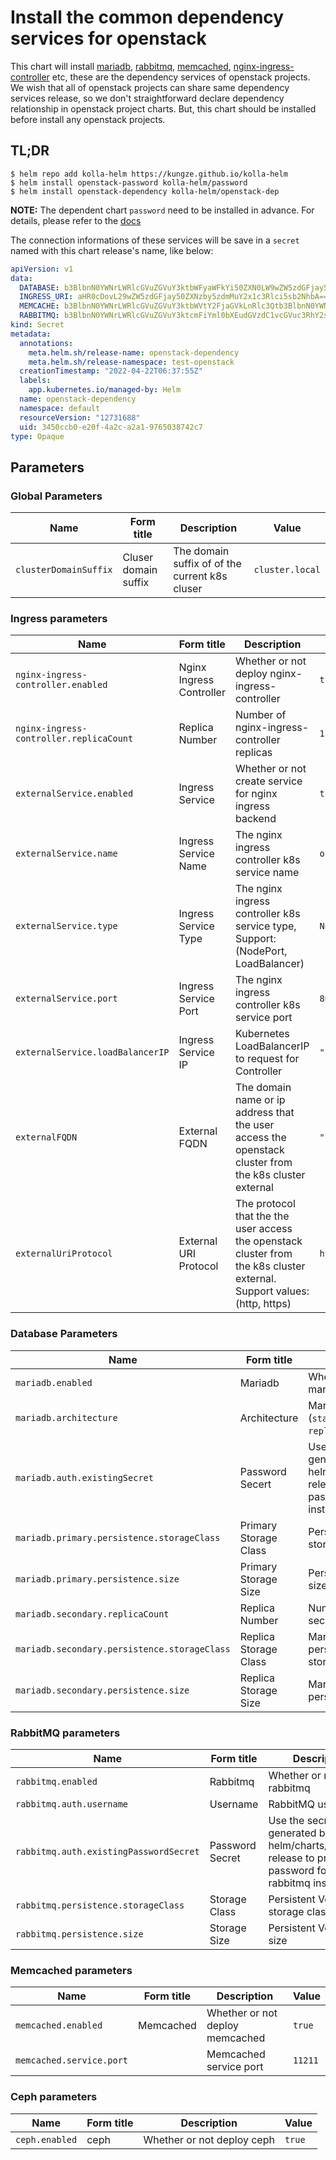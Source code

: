 # Install the common dependency services for openstack

This chart will install [mariadb][mariadb], [rabbitmq][rabbitmq],
[memcached][memcached], [nginx-ingress-controller][nginx-ingress-controller] etc,
these are the dependency services of openstack projects. We wish that all of openstack projects
can share same dependency services release, so we don't straightforward declare dependency
relationship in openstack project charts. But, this chart should be installed before install any
openstack projects.

## TL;DR

```base
$ helm repo add kolla-helm https://kungze.github.io/kolla-helm
$ helm install openstack-password kolla-helm/password
$ helm install openstack-dependency kolla-helm/openstack-dep
```

**NOTE:** The dependent chart ``password`` need to be installed in advance. For details, please
refer to the [docs](https://github.com/kungze/kolla-helm/blob/main/charts/password/README.md)

The connection informations of these services will be save in a ``secret`` named with this chart
release's name, like below:

```yaml
apiVersion: v1
data:
  DATABASE: b3BlbnN0YWNrLWRlcGVuZGVuY3ktbWFyaWFkYi50ZXN0LW9wZW5zdGFjay5zdmMuY2x1c3Rlci5sb2NhbDozMzA2
  INGRESS_URI: aHR0cDovL29wZW5zdGFjay50ZXNzby5zdmMuY2x1c3Rlci5sb2NhbA==
  MEMCACHE: b3BlbnN0YWNrLWRlcGVuZGVuY3ktbWVtY2FjaGVkLnRlc3Qtb3BlbnN0YWNrLnN2Yy5jbHVzdGVyLmxvY2FsOjExMjEx
  RABBITMQ: b3BlbnN0YWNrLWRlcGVuZGVuY3ktcmFiYml0bXEudGVzdC1vcGVuc3RhY2suc3ZjLmNsdXN0ZXIubG9jYWw6NTY3Mg==
kind: Secret
metadata:
  annotations:
    meta.helm.sh/release-name: openstack-dependency
    meta.helm.sh/release-namespace: test-openstack
  creationTimestamp: "2022-04-22T06:37:55Z"
  labels:
    app.kubernetes.io/managed-by: Helm
  name: openstack-dependency
  namespace: default
  resourceVersion: "12731688"
  uid: 3450ccb0-e20f-4a2c-a2a1-9765038742c7
type: Opaque
```

## Parameters

### Global Parameters

| Name                  | Form title           | Description                                    | Value           |
| --------------------- | -------------------- | ---------------------------------------------- | --------------- |
| `clusterDomainSuffix` | Cluser domain suffix | The domain suffix of of the current k8s cluser | `cluster.local` |


### Ingress parameters

| Name                                    | Form title               | Description                                                                                                              | Value       |
| --------------------------------------- | ------------------------ | ------------------------------------------------------------------------------------------------------------------------ | ----------- |
| `nginx-ingress-controller.enabled`      | Nginx Ingress Controller | Whether or not deploy nginx-ingress-controller                                                                           | `true`      |
| `nginx-ingress-controller.replicaCount` | Replica Number           | Number of nginx-ingress-controller replicas                                                                              | `1`         |
| `externalService.enabled`               | Ingress Service          | Whether or not create service for nginx ingress backend                                                                  | `true`      |
| `externalService.name`                  | Ingress Service Name     | The nginx ingress controller k8s service name                                                                            | `openstack` |
| `externalService.type`                  | Ingress Service Type     | The nginx ingress controller k8s service type, Support: (NodePort, LoadBalancer)                                         | `NodePort`  |
| `externalService.port`                  | Ingress Service Port     | The nginx ingress controller k8s service port                                                                            | `80`        |
| `externalService.loadBalancerIP`        | Ingress Service IP       | Kubernetes LoadBalancerIP to request for Controller                                                                      | `""`        |
| `externalFQDN`                          | External FQDN            | The domain name or ip address that the user access the openstack cluster from the k8s cluster external                   | `""`        |
| `externalUriProtocol`                   | External URI Protocol    | The protocol that the the user access the openstack cluster from the k8s cluster external. Support values: (http, https) | `http`      |


### Database Parameters

| Name                                         | Form title            | Description                                                                                                 | Value                |
| -------------------------------------------- | --------------------- | ----------------------------------------------------------------------------------------------------------- | -------------------- |
| `mariadb.enabled`                            | Mariadb               | Whether or not deploy mariadb database                                                                      | `true`               |
| `mariadb.architecture`                       | Architecture          | MariaDB architecture (`standalone` or `replication`)                                                        | `standalone`         |
| `mariadb.auth.existingSecret`                | Password Secert       | Use the secret generated by kolla-helm/charts/password release to provide the password for mariadb instance | `openstack-password` |
| `mariadb.primary.persistence.storageClass`   | Primary Storage Class | Persistent Volume storage class                                                                             | `""`                 |
| `mariadb.primary.persistence.size`           | Primary Storage Size  | Persistent Volume size                                                                                      | `8Gi`                |
| `mariadb.secondary.replicaCount`             | Replica Number        | Number of MariaDB secondary replicas                                                                        | `1`                  |
| `mariadb.secondary.persistence.storageClass` | Replica Storage Class | MariaDB secondary persistent volume storage Class                                                           | `""`                 |
| `mariadb.secondary.persistence.size`         | Replica Storage Size  | MariaDB secondary persistent volume size                                                                    | `8Gi`                |


### RabbitMQ parameters

| Name                                   | Form title      | Description                                                                                                  | Value                |
| -------------------------------------- | --------------- | ------------------------------------------------------------------------------------------------------------ | -------------------- |
| `rabbitmq.enabled`                     | Rabbitmq        | Whether or not deploy rabbitmq                                                                               | `true`               |
| `rabbitmq.auth.username`               | Username        | RabbitMQ username                                                                                            | `openstack`          |
| `rabbitmq.auth.existingPasswordSecret` | Password Secret | Use the secret generated by kolla-helm/charts/password release to provide the password for rabbitmq instance | `openstack-password` |
| `rabbitmq.persistence.storageClass`    | Storage Class   | Persistent Volume storage class                                                                              | `""`                 |
| `rabbitmq.persistence.size`            | Storage Size    | Persistent Volume size                                                                                       | `8Gi`                |


### Memcached parameters

| Name                     | Form title | Description                     | Value   |
| ------------------------ | ---------- | ------------------------------- | ------- |
| `memcached.enabled`      | Memcached  | Whether or not deploy memcached | `true`  |
| `memcached.service.port` |            | Memcached service port          | `11211` |

### Ceph parameters

| Name                     | Form title | Description                     | Value   |
| ------------------------ | ---------- | ------------------------------- | ------- |
| `ceph.enabled`           | ceph       | Whether or not deploy ceph      | `true`  |


[mariadb]: https://github.com/bitnami/charts/tree/master/bitnami/mariadb
[rabbitmq]: https://github.com/bitnami/charts/tree/master/bitnami/rabbitmq
[memcached]: https://github.com/bitnami/charts/tree/master/bitnami/memcached
[nginx-ingress-controller]: https://github.com/bitnami/charts/tree/master/bitnami/nginx-ingress-controller
